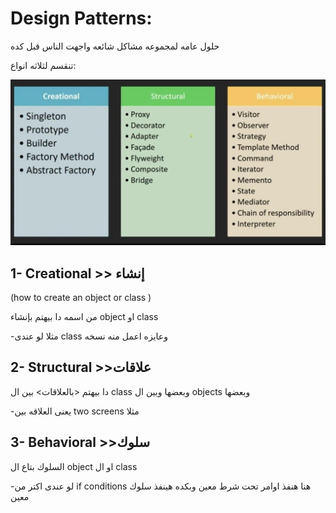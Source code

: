# Design Patterns: 


حلول عامه لمجموعه مشاكل شائعه واجهت الناس قبل كده

تنقسم لثلاثه انواع: 

![design_patterns](images/design_patternes.jpeg)


## 1- Creational >> إنشاء 

(how to create an object or class )

من اسمه دا بيهتم بإنشاء object او class

-مثلا لو عندى class وعايزه اعمل منه نسخه 

## 2-  Structural >>علاقات

دا بيهتم <بالعلاقات> بين ال class وبعضها وبين ال objects وبعضها

-يعنى العلاقه بين two screens  مثلا 

## 3- Behavioral >>سلوك

السلوك بتاع ال object او ال class

-لو عندى اكتر من if conditions هنا هنفذ اوامر تحت شرط معين وبكده هينفذ سلوك معين
